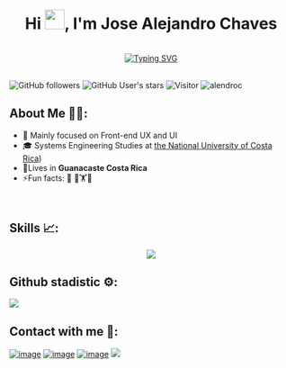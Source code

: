 
<h1 align="center">Hi <img src="https://media.giphy.com/media/hvRJCLFzcasrR4ia7z/giphy.gif" width="35">, I'm Jose Alejandro Chaves</h1><br>
<div  align="center" margin-bottom="35"><a href="https://git.io/typing-svg"><img src="https://readme-typing-svg.herokuapp.com?font=Bebas+Neue&size=45&pause=1000&color=000000&center=true&vCenter=true&width=466&lines=Always+learning;Focused+on+UX+and+UI" alt="Typing SVG" /></a></div>
<br>

![GitHub followers](https://img.shields.io/github/followers/alendroc?style=social) ![GitHub User's stars](https://img.shields.io/github/stars/alendroc?style=social) ![Visitor](https://visitor-badge.laobi.icu/badge?page_id=alendroc.repoName) <img src="https://komarev.com/ghpvc/?username=alendroc" alt="alendroc" />



## About Me 👨‍💻:

- 🏢 Mainly focused on Front-end UX and UI
- 🎓 Systems Engineering Studies at [the National University of Costa Rica](https://www.una.ac.cr/))
- 🏡Lives in **Guanacaste Costa Rica**
- ⚡Fun facts: 🍕 🏀🏋️📸

<br>

## Skills 📈:
<p align="center">
  <a href="https://skillicons.dev">
    <img src="https://skillicons.dev/icons?i=git,cs,cpp,css,bootstrap,discord,postgres,figma,github,html,java,jquery,js,materialui,angular,react,jest,vite,mysql,nodejs,postman,sqlserver,laravel,tailwind,ts,dotnet,visualstudio,vscode&perline=14" />
  </a>
</p>

## Github stadistic ⚙️:
<div>
<img  align="center"  src="https://github-readme-stats.anuraghazra1.vercel.app/api/top-langs/?username=alendroc&theme=dark&hide_border=false&no-bg=true&no-frame=true&langs_count=10"/>
</div>
</div>

## Contact with me 📱:

[![image](https://img.shields.io/badge/LinkedIn-0077B5?style=for-the-badge&logo=linkedin&logoColor=white)](https://www.linkedin.com/in/jose-alejandro-chaves-ramirez-497839188/)
[![image](https://img.shields.io/badge/Instagram-E4405F?style=for-the-badge&logo=instagram&logoColor=white)](https://www.instagram.com/alejaaan_/)
[![image](https://img.shields.io/badge/Gmail-D14836?style=for-the-badge&logo=gmail&logoColor=white)](mailto:produtor.alejandro6chaves@gmail.com)
[<img src = "https://img.shields.io/badge/facebook-%2320A1F1.svg?&style=for-the-badge&logo=facebook&logoColor=white">](https://www.facebook.com/profile.php?id=100009709563254)


  
